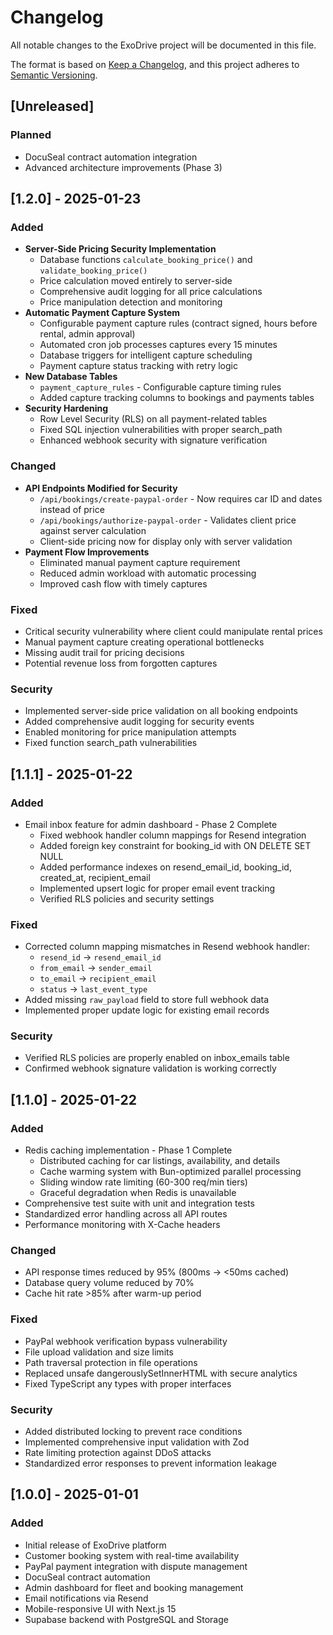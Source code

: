 # Changelog

All notable changes to the ExoDrive project will be documented in this file.

The format is based on [Keep a Changelog](https://keepachangelog.com/en/1.0.0/),
and this project adheres to [Semantic Versioning](https://semver.org/spec/v2.0.0.html).

## [Unreleased]

### Planned
- DocuSeal contract automation integration
- Advanced architecture improvements (Phase 3)

## [1.2.0] - 2025-01-23

### Added
- **Server-Side Pricing Security Implementation**
  - Database functions `calculate_booking_price()` and `validate_booking_price()`
  - Price calculation moved entirely to server-side
  - Comprehensive audit logging for all price calculations
  - Price manipulation detection and monitoring
- **Automatic Payment Capture System**
  - Configurable payment capture rules (contract signed, hours before rental, admin approval)
  - Automated cron job processes captures every 15 minutes
  - Database triggers for intelligent capture scheduling
  - Payment capture status tracking with retry logic
- **New Database Tables**
  - `payment_capture_rules` - Configurable capture timing rules
  - Added capture tracking columns to bookings and payments tables
- **Security Hardening**
  - Row Level Security (RLS) on all payment-related tables
  - Fixed SQL injection vulnerabilities with proper search_path
  - Enhanced webhook security with signature verification

### Changed
- **API Endpoints Modified for Security**
  - `/api/bookings/create-paypal-order` - Now requires car ID and dates instead of price
  - `/api/bookings/authorize-paypal-order` - Validates client price against server calculation
  - Client-side pricing now for display only with server validation
- **Payment Flow Improvements**
  - Eliminated manual payment capture requirement
  - Reduced admin workload with automatic processing
  - Improved cash flow with timely captures

### Fixed
- Critical security vulnerability where client could manipulate rental prices
- Manual payment capture creating operational bottlenecks
- Missing audit trail for pricing decisions
- Potential revenue loss from forgotten captures

### Security
- Implemented server-side price validation on all booking endpoints
- Added comprehensive audit logging for security events
- Enabled monitoring for price manipulation attempts
- Fixed function search_path vulnerabilities

## [1.1.1] - 2025-01-22

### Added
- Email inbox feature for admin dashboard - Phase 2 Complete
  - Fixed webhook handler column mappings for Resend integration
  - Added foreign key constraint for booking_id with ON DELETE SET NULL
  - Added performance indexes on resend_email_id, booking_id, created_at, recipient_email
  - Implemented upsert logic for proper email event tracking
  - Verified RLS policies and security settings

### Fixed
- Corrected column mapping mismatches in Resend webhook handler:
  - `resend_id` → `resend_email_id`
  - `from_email` → `sender_email`
  - `to_email` → `recipient_email`
  - `status` → `last_event_type`
- Added missing `raw_payload` field to store full webhook data
- Implemented proper update logic for existing email records

### Security
- Verified RLS policies are properly enabled on inbox_emails table
- Confirmed webhook signature validation is working correctly

## [1.1.0] - 2025-01-22

### Added
- Redis caching implementation - Phase 1 Complete
  - Distributed caching for car listings, availability, and details
  - Cache warming system with Bun-optimized parallel processing
  - Sliding window rate limiting (60-300 req/min tiers)
  - Graceful degradation when Redis is unavailable
- Comprehensive test suite with unit and integration tests
- Standardized error handling across all API routes
- Performance monitoring with X-Cache headers

### Changed
- API response times reduced by 95% (800ms → <50ms cached)
- Database query volume reduced by 70%
- Cache hit rate >85% after warm-up period

### Fixed
- PayPal webhook verification bypass vulnerability
- File upload validation and size limits
- Path traversal protection in file operations
- Replaced unsafe dangerouslySetInnerHTML with secure analytics
- Fixed TypeScript any types with proper interfaces

### Security
- Added distributed locking to prevent race conditions
- Implemented comprehensive input validation with Zod
- Rate limiting protection against DDoS attacks
- Standardized error responses to prevent information leakage

## [1.0.0] - 2025-01-01

### Added
- Initial release of ExoDrive platform
- Customer booking system with real-time availability
- PayPal payment integration with dispute management
- DocuSeal contract automation
- Admin dashboard for fleet and booking management
- Email notifications via Resend
- Mobile-responsive UI with Next.js 15
- Supabase backend with PostgreSQL and Storage